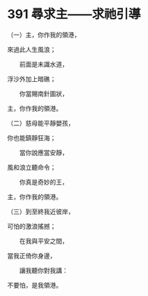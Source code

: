 # 391 尋求主——求祂引導

（一）主，你作我的領港，

來過此人生風浪；

　　前面是未識水道，

浮沙外加上暗礁；

　　你當賜南針圖狀，

主，你作我的領港。

（二）慈母能平靜嬰孩，

你也能鎮靜狂海；

　　當你說應當安靜，

風和浪立聽命令；

　　你真是奇妙的王，

主，你作我的領港。

（三）到至終我近彼岸，

可怕的激浪搖撼；

　　在我與平安之間，

當我正倚你身邊，

　　讓我聽你對我講：

不要怕，是我領港。

